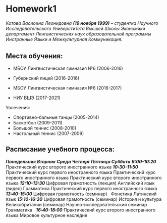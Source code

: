 # Homework1
###### Котова Васиоина Леонидовна **(19 ноября 1999)** – студентка Научного Исследовательского Универститета Высшей Школы Экономики департамент Лингвистических наук образовательной программы Инстранные Языки и Межкультурная Коммуникация. 
 
## Места обучения: 
* МБОУ Лингвистическая гимназия №6 (2006-2016) 
 
* Губернский лицей (2016-2016) 
* МБОУ Лингвистическая гимназия №6 (2016-2017) 
* НИУ ВШЭ (2017-2021) 
 
Увлечения: 
* Спортивно-бальные танцы (2005-2014) 
* Баскетбол (2009-2011) 
* Большой теннис (2008-2010) 
* Настольный теннис (2007-2009) 
 
## Расписание учебного процесса: 
 ***Понедельник Вторник Среда Четверг Пятница Суббота*** 
***9:00-10:20***    Практический курс второго иностранного языка 
***10:30-11:50*** Практический курс первого иностранного языка Практический курс первого иностранного языка Практический курс второго иностранного языка 
***12:10-13:30*** Цифровая грамотность (лекция)  Английский язык (видео) Грамматика Практический курс первого иностранного языка  
***13:40-15:00*** Цифровая грамотность (семинар)   Фонетика  Латинский язык 
***15:10-16:30*** Цифровая грамотность (семинар) История и культура Великобритании (семинар) Научно-исследовательский семинар Грамматика   
***16:40-18:00***  Практический курс второго иностранного языка Мировое культурное наследие
